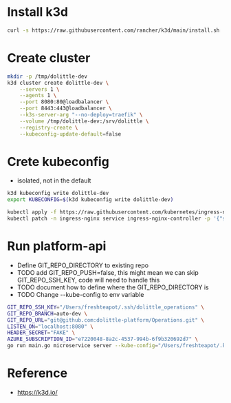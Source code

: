 

# Install k3d
```sh
curl -s https://raw.githubusercontent.com/rancher/k3d/main/install.sh | bash
```


# Create cluster
```sh
mkdir -p /tmp/dolittle-dev
k3d cluster create dolittle-dev \
    --servers 1 \
    --agents 1 \
    --port 8080:80@loadbalancer \
    --port 8443:443@loadbalancer \
    --k3s-server-arg "--no-deploy=traefik" \
    --volume /tmp/dolittle-dev:/srv/dolittle \
    --registry-create \
    --kubeconfig-update-default=false
```

# Crete kubeconfig
- isolated, not in the default
```sh
k3d kubeconfig write dolittle-dev
export KUBECONFIG=$(k3d kubeconfig write dolittle-dev)

```

```sh
kubectl apply -f https://raw.githubusercontent.com/kubernetes/ingress-nginx/controller-v0.48.1/deploy/static/provider/baremetal/deploy.yaml
kubectl patch -n ingress-nginx service ingress-nginx-controller -p '{"spec": {"type": "LoadBalancer"}}'
```


# Run platform-api
- Define GIT_REPO_DIRECTORY to existing repo
- TODO add GIT_REPO_PUSH=false, this might mean we can skip GIT_REPO_SSH_KEY, code will need to handle this
- TODO document how to define where the GIT_REPO_DIRECTORY is
- TODO Change --kube-config to env variable

```sh
GIT_REPO_SSH_KEY="/Users/freshteapot/.ssh/dolittle_operations" \
GIT_REPO_BRANCH=auto-dev \
GIT_REPO_URL="git@github.com:dolittle-platform/Operations.git" \
LISTEN_ON="localhost:8080" \
HEADER_SECRET="FAKE" \
AZURE_SUBSCRIPTION_ID="e7220048-8a2c-4537-994b-6f9b320692d7" \
go run main.go microservice server --kube-config="/Users/freshteapot/.kube/config"
```

# Reference
- https://k3d.io/


